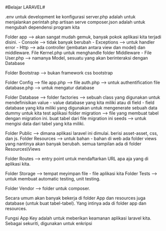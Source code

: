 #Belajar LARAVEL#

.env untuk development ke konfigurasi
server.php adalah untuk menjalankan perintah php artisan serve
composer.json adalah untuk mengubah dependensi program kita

Folder app --> akan sangat mudah gemuk, banyak pokok aplikasi kita terjadi disini.
    - Console --> tidak banyak berubah
    - Exceptions --> untuk handler error
    - Http --> ada controller (jembatan antara view dan model) dan middleware. File Kernel.php untuk menghandle folder Middleware
    - File User.php --> namanya Model, sesuatu yang akan berinteraksi dengan Database

Folder Bootstrap --> bukan framework css bootstrap

Folder Config --> 
    file app.php -->
    file auth.php --> untuk authentification
    file database.php --> untuk mengatur database

Folder Database -->
    folder factories --> sebuah class yang digunakan untuk mendefinisikan value - value database yang kita miliki atau di field - field database yang kita miliki yang digunakan untuk mengenerate sebuah data dummy untuk kita test aplikasi
    folder migration --> file yang membuat tabel dengan migration ini. buat tabel dari file migration ini
    seeds --> untuk mengisi data dari tabel yang kita miliki.

Folder Public --> dimana aplikasi laravel ini dimulai. berisi asset-asset, css, dan js.
Folder Resources --> untuk bahan - bahan di web
    ada folder views yang nantinya akan banyak berubah. semua tampilan ada di folder Resources\Views

Folder Routes --> entry point untuk mendaftarkan URL apa aja yang di aplikasi kita.

Folder Storage --> tempat meyimpan file - file aplikasi kita
Folder Tests --> untuk membuat automatic testing, unit testing.

Folder Vendor --> folder untuk composer. 

Secara umum akan banyak bekerja di folder App dan resources juga database (untuk buat tabel-tabel). Yang intinya ada di folder app dan resources. 

Fungsi App Key adalah untuk meberikan keamanan aplikasi laravel kita. Sebagai sekuriti, digunakan untuk enkripsi

